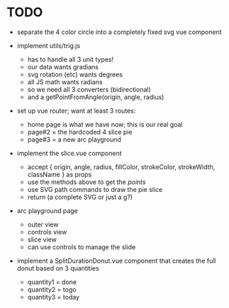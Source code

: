 # TODO

- separate the 4 color circle into a completely fixed svg vue component

- implement utils/trig.js
    + has to handle all 3 unit types!
    + our data wants gradians
    + svg rotation (etc) wants degrees
    + all JS math wants radians
    + so we need all 3 converters (bidirectional)
    + and a getPointFromAngle(origin, angle, radius)
- set up vue router; want at least 3 routes:
    + home page is what we have now; this is our real goal
    + page#2 = the hardcoded 4 slice pie
    + page#3 = a new arc playground
- implement the slice.vue component
    + accept { origin, angle, radius, fillColor, strokeColor, strokeWidth, className } as props
    + use the methods above to get the _points_
    + use SVG path commands to draw the pie slice
    + return (a complete SVG or just a g?)
- arc playground page
    + outer view
    + controls view
    + slice view
    + can use controls to manage the slide
- implement a SplitDurationDonut.vue component that creates the full donut based on 3 quantities
    + quantity1 = done
    + quantity2 = togo
    + quantity3 = today
    